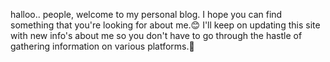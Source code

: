 halloo.. people, welcome to my personal blog. I hope you can find something that you're looking for about me.😊
I'll keep on updating this site with new info's about me so you don't have to go through the hastle of gathering information on various platforms.🤞 